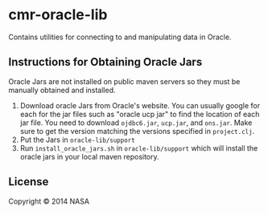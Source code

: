 # cmr-oracle-lib

Contains utilities for connecting to and manipulating data in Oracle.

## Instructions for Obtaining Oracle Jars

Oracle Jars are not installed on public maven servers so they must be manually obtained and installed.

1. Download oracle Jars from Oracle's website. You can usually google for each for the jar files such as "oracle ucp jar" to find the location of each jar file. You need to download `ojdbc6.jar`, `ucp.jar`, and `ons.jar`. Make sure to get the version matching the versions specified in `project.clj`.
2. Put the Jars in `oracle-lib/support`
3. Run `install_oracle_jars.sh` in `oracle-lib/support` which will install the oracle jars in your local maven repository.

## License

Copyright © 2014 NASA
